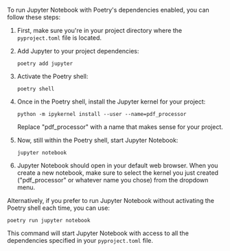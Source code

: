 To run Jupyter Notebook with Poetry's dependencies enabled, you can follow these steps:

1. First, make sure you're in your project directory where the `pyproject.toml` file is located.

2. Add Jupyter to your project dependencies:

   ```
   poetry add jupyter
   ```

3. Activate the Poetry shell:

   ```
   poetry shell
   ```

4. Once in the Poetry shell, install the Jupyter kernel for your project:

   ```
   python -m ipykernel install --user --name=pdf_processor
   ```

   Replace "pdf_processor" with a name that makes sense for your project.

5. Now, still within the Poetry shell, start Jupyter Notebook:

   ```
   jupyter notebook
   ```

6. Jupyter Notebook should open in your default web browser. When you create a new notebook, make sure to select the kernel you just created ("pdf_processor" or whatever name you chose) from the dropdown menu.

Alternatively, if you prefer to run Jupyter Notebook without activating the Poetry shell each time, you can use:

```
poetry run jupyter notebook
```

This command will start Jupyter Notebook with access to all the dependencies specified in your `pyproject.toml` file.
